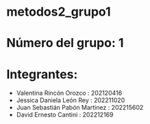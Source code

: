 # metodos2_grupo1

# Número del grupo: 1

# Integrantes:
- Valentina Rincón Orozco : 202120416
- Jessica Daniela León Rey : 202211020
- Juan Sebastián Pabón Martinez : 202215602
- David Ernesto Cantini : 202212169  